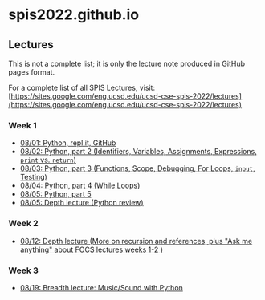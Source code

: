 # spis2022.github.io

## Lectures

This is not a complete list; it is only the lecture note produced in GitHub pages format.

For a complete list of all SPIS Lectures, visit: [https://sites.google.com/eng.ucsd.edu/ucsd-cse-spis-2022/lectures](https://sites.google.com/eng.ucsd.edu/ucsd-cse-spis-2022/lectures)

### Week 1

* [08/01: Python, repl.it, GitHub](/lectures/0801)
* [08/02: Python, part 2 (Identifiers, Variables, Assignments, Expressions, `print` vs. `return`)](/lectures/0802)
* [08/03: Python, part 3 (Functions, Scope, Debugging, For Loops, `input`, Testing)](/lectures/0803)
* [08/04: Python, part 4 (While Loops)](/lectures/0804)
* [08/05: Python, part 5](/lectures/0805)
* [08/05: Depth lecture (Python review)](/lectures/0805-Depth)

### Week 2


* [08/12: Depth lecture (More on recursion and references, plus "Ask me anything" about FOCS lectures weeks 1-2
)](/lectures/0812-Depth)

### Week 3


* [08/19: Breadth lecture: Music/Sound with Python](/lectures/0819-Breadth)


